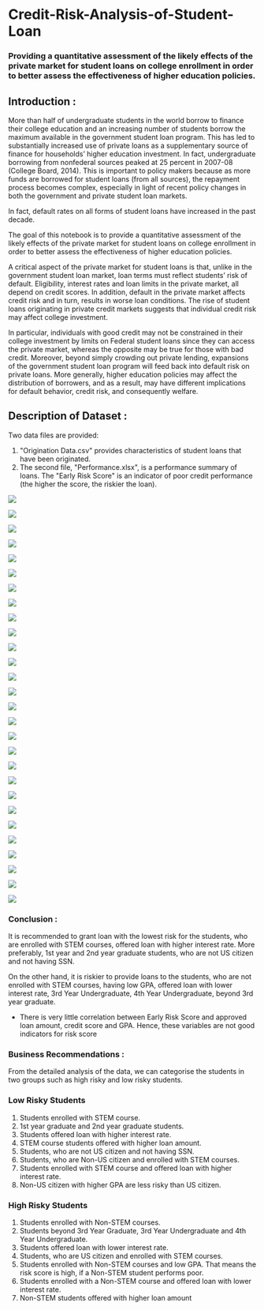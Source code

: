 # Credit-Risk-Analysis-of-Student-Loan
### Providing a quantitative assessment of the likely effects of the private market for student loans on college enrollment in order to better assess the effectiveness of higher education policies.


## Introduction :
More than half of undergraduate students in the world borrow to finance their college education and an increasing number of students borrow the maximum available in the government student loan program. This has led to substantially increased use of private loans as a supplementary source of finance for households’ higher education investment. In fact, undergraduate borrowing from nonfederal sources peaked at 25 percent in 2007-08 (College Board, 2014). This is important to policy makers because as more funds are borrowed for student loans (from all sources), the repayment process becomes complex, especially in light of recent policy changes in both the government and private student loan markets.

In fact, default rates on all forms of student loans have increased in the past decade. 

The goal of this notebook is to provide a quantitative assessment of the likely effects of the private market for student loans on college enrollment in order to better assess the effectiveness of higher education policies.

A critical aspect of the private market for student loans is that, unlike in the government student loan market, loan terms must reflect students’ risk of default. Eligibility, interest rates and loan limits in the private market, all depend on credit scores. In addition, default in the private market affects credit risk and in turn, results in worse loan conditions. The rise of student loans originating in private credit markets suggests that individual credit risk may affect college investment.

In particular, individuals with good credit may not be constrained in their college investment by limits on Federal student loans since they can access the private market, whereas the opposite may be true for those with bad credit. Moreover, beyond simply crowding out private lending, expansions of the government student loan program will feed back into default risk on private loans. More generally, higher education policies may affect the distribution of borrowers, and as a result, may have different implications for default behavior, credit risk, and consequently welfare.

## Description of Dataset :
Two data files are provided:

  1. "Origination Data.csv" provides characteristics of student loans that have been originated.
  2. The second file, "Performance.xlsx", is a performance summary of loans. The "Early Risk Score" is an indicator of poor credit performance (the higher the score, the riskier the loan).

![](https://github.com/ShivankUdayawal/Credit-Risk-Analysis-of-Student-Loan/blob/main/Data%20Visualization/01.jpg)

![](https://github.com/ShivankUdayawal/Credit-Risk-Analysis-of-Student-Loan/blob/main/Data%20Visualization/02.jpg)

![](https://github.com/ShivankUdayawal/Credit-Risk-Analysis-of-Student-Loan/blob/main/Data%20Visualization/03.jpg)

![](https://github.com/ShivankUdayawal/Credit-Risk-Analysis-of-Student-Loan/blob/main/Data%20Visualization/04.jpg)

![](https://github.com/ShivankUdayawal/Credit-Risk-Analysis-of-Student-Loan/blob/main/Data%20Visualization/05.jpg)

![](https://github.com/ShivankUdayawal/Credit-Risk-Analysis-of-Student-Loan/blob/main/Data%20Visualization/06.jpg)

![](https://github.com/ShivankUdayawal/Credit-Risk-Analysis-of-Student-Loan/blob/main/Data%20Visualization/07.jpg)

![](https://github.com/ShivankUdayawal/Credit-Risk-Analysis-of-Student-Loan/blob/main/Data%20Visualization/08.jpg)

![](https://github.com/ShivankUdayawal/Credit-Risk-Analysis-of-Student-Loan/blob/main/Data%20Visualization/09.jpg)

![](https://github.com/ShivankUdayawal/Credit-Risk-Analysis-of-Student-Loan/blob/main/Data%20Visualization/10.jpg)

![](https://github.com/ShivankUdayawal/Credit-Risk-Analysis-of-Student-Loan/blob/main/Data%20Visualization/16.jpg)

![](https://github.com/ShivankUdayawal/Credit-Risk-Analysis-of-Student-Loan/blob/main/Data%20Visualization/17.jpg)

![](https://github.com/ShivankUdayawal/Credit-Risk-Analysis-of-Student-Loan/blob/main/Data%20Visualization/18.jpg)

![](https://github.com/ShivankUdayawal/Credit-Risk-Analysis-of-Student-Loan/blob/main/Data%20Visualization/19.jpg)

![](https://github.com/ShivankUdayawal/Credit-Risk-Analysis-of-Student-Loan/blob/main/Data%20Visualization/20.jpg)

![](https://github.com/ShivankUdayawal/Credit-Risk-Analysis-of-Student-Loan/blob/main/Data%20Visualization/21.jpg)

![](https://github.com/ShivankUdayawal/Credit-Risk-Analysis-of-Student-Loan/blob/main/Data%20Visualization/22.jpg)

![](https://github.com/ShivankUdayawal/Credit-Risk-Analysis-of-Student-Loan/blob/main/Data%20Visualization/23.jpg)

![](https://github.com/ShivankUdayawal/Credit-Risk-Analysis-of-Student-Loan/blob/main/Data%20Visualization/24.jpg)

![](https://github.com/ShivankUdayawal/Credit-Risk-Analysis-of-Student-Loan/blob/main/Data%20Visualization/25.jpg)

![](https://github.com/ShivankUdayawal/Credit-Risk-Analysis-of-Student-Loan/blob/main/Data%20Visualization/26.jpg)

![](https://github.com/ShivankUdayawal/Credit-Risk-Analysis-of-Student-Loan/blob/main/Data%20Visualization/28.jpg)

![](https://github.com/ShivankUdayawal/Credit-Risk-Analysis-of-Student-Loan/blob/main/Data%20Visualization/29.jpg)

![](https://github.com/ShivankUdayawal/Credit-Risk-Analysis-of-Student-Loan/blob/main/Data%20Visualization/30.jpg)

![](https://github.com/ShivankUdayawal/Credit-Risk-Analysis-of-Student-Loan/blob/main/Data%20Visualization/33.jpg)

![](https://github.com/ShivankUdayawal/Credit-Risk-Analysis-of-Student-Loan/blob/main/Data%20Visualization/34.jpg)

![](https://github.com/ShivankUdayawal/Credit-Risk-Analysis-of-Student-Loan/blob/main/Data%20Visualization/35.jpg)

![](https://github.com/ShivankUdayawal/Credit-Risk-Analysis-of-Student-Loan/blob/main/Data%20Visualization/36.jpg)

### Conclusion :
It is recommended to grant loan with the lowest risk for the students, who are enrolled with STEM courses, offered loan with higher interest rate. More preferably, 1st year and 2nd year graduate students, who are not US citizen and not having SSN.

On the other hand, it is riskier to provide loans to the students, who are not enrolled with STEM courses, having low GPA, offered loan with lower interest rate, 3rd Year Undergraduate, 4th Year Undergraduate, beyond 3rd year graduate.

  * There is very little correlation between Early Risk Score and approved loan amount, credit score and GPA. Hence, these variables are not good indicators for risk score


### Business Recommendations :
From the detailed analysis of the data, we can categorise the students in two groups such as high risky and low risky students.

### Low Risky Students
 1. Students enrolled with STEM course.
 2. 1st year graduate and 2nd year graduate students.
 3. Students offered loan with higher interest rate.
 4. STEM course students offered with higher loan amount.
 5. Students, who are not US citizen and not having SSN.
 6. Students, who are Non-US citizen and enrolled with STEM courses.
 7. Students enrolled with STEM course and offered loan with higher interest rate.
 8. Non-US citizen with higher GPA are less risky than US citizen.


### High Risky Students
 1. Students enrolled with Non-STEM courses.
 2. Students beyond 3rd Year Graduate, 3rd Year Undergraduate and 4th Year Undergraduate.
 3. Students offered loan with lower interest rate.
 4. Students, who are US citizen and enrolled with STEM courses.
 5. Students enrolled with Non-STEM courses and low GPA. That means the risk score is high, if a Non-STEM student performs poor.
 6. Students enrolled with a Non-STEM course and offered loan with lower interest rate.
 7. Non-STEM students offered with higher loan amount
